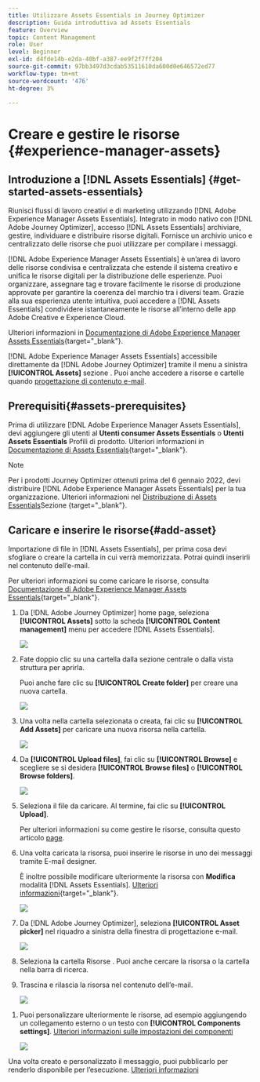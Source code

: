 ```yaml
---
title: Utilizzare Assets Essentials in Journey Optimizer
description: Guida introduttiva ad Assets Essentials
feature: Overview
topic: Content Management
role: User
level: Beginner
exl-id: d4fde14b-e2da-40bf-a387-ee9f2f7ff204
source-git-commit: 97bb3497d3cdab53511610da600d0e646572ed77
workflow-type: tm+mt
source-wordcount: '476'
ht-degree: 3%

---
```


# Creare e gestire le risorse {#experience-manager-assets}

## Introduzione a [!DNL Assets Essentials] {#get-started-assets-essentials}

Riunisci flussi di lavoro creativi e di marketing utilizzando [!DNL Adobe Experience Manager Assets Essentials]. Integrato in modo nativo con [!DNL Adobe Journey Optimizer], accesso [!DNL Assets Essentials] archiviare, gestire, individuare e distribuire risorse digitali. Fornisce un archivio unico e centralizzato delle risorse che puoi utilizzare per compilare i messaggi.

[!DNL Adobe Experience Manager Assets Essentials] è un’area di lavoro delle risorse condivisa e centralizzata che estende il sistema creativo e unifica le risorse digitali per la distribuzione delle esperienze. Puoi organizzare, assegnare tag e trovare facilmente le risorse di produzione approvate per garantire la coerenza del marchio tra i diversi team. Grazie alla sua esperienza utente intuitiva, puoi accedere a [!DNL Assets Essentials] condividere istantaneamente le risorse all’interno delle app Adobe Creative e Experience Cloud.

Ulteriori informazioni in [Documentazione di Adobe Experience Manager Assets Essentials](https://experienceleague.adobe.com/docs/experience-manager-assets-essentials/help/introduction.html){target=&quot;_blank&quot;}.

[!DNL Adobe Experience Manager Assets Essentials] accessibile direttamente da [!DNL Adobe Journey Optimizer] tramite il menu a sinistra **[!UICONTROL Assets]** sezione . Puoi anche accedere a risorse e cartelle quando [progettazione di contenuto e-mail](design-emails.md).

## Prerequisiti{#assets-prerequisites}

Prima di utilizzare [!DNL Adobe Experience Manager Assets Essentials], devi aggiungere gli utenti al **Utenti consumer Assets Essentials** o **Utenti Assets Essentials** Profili di prodotto. Ulteriori informazioni in [Documentazione di Assets Essentials](https://experienceleague.adobe.com/docs/experience-manager-assets-essentials/help/deploy-administer.html){target=&quot;_blank&quot;}.

>[!NOTE]
>Per i prodotti Journey Optimizer ottenuti prima del 6 gennaio 2022, devi distribuire [!DNL Adobe Experience Manager Assets Essentials] per la tua organizzazione. Ulteriori informazioni nel [Distribuzione di Assets Essentials](https://experienceleague.adobe.com/docs/experience-manager-assets-essentials/help/deploy-administer.html)Sezione {target=&quot;_blank&quot;}.

## Caricare e inserire le risorse{#add-asset}

Importazione di file in [!DNL Assets Essentials], per prima cosa devi sfogliare o creare la cartella in cui verrà memorizzata. Potrai quindi inserirli nel contenuto dell’e-mail.

Per ulteriori informazioni su come caricare le risorse, consulta [Documentazione di Adobe Experience Manager Assets Essentials](https://experienceleague.adobe.com/docs/experience-manager-assets-essentials/help/add-delete.html){target=&quot;_blank&quot;}.

1. Da [!DNL Adobe Journey Optimizer] home page, seleziona **[!UICONTROL Assets]** sotto la scheda **[!UICONTROL Content management]** menu per accedere [!DNL Assets Essentials].

   ![](assets/media_library_1.png)

1. Fate doppio clic su una cartella dalla sezione centrale o dalla vista struttura per aprirla.

   Puoi anche fare clic su **[!UICONTROL Create folder]** per creare una nuova cartella.

   ![](assets/media_library_8.png)

1. Una volta nella cartella selezionata o creata, fai clic su **[!UICONTROL Add Assets]** per caricare una nuova risorsa nella cartella.

   ![](assets/media_library_2.png)

1. Da **[!UICONTROL Upload files]**, fai clic su **[!UICONTROL Browse]** e scegliere se si desidera **[!UICONTROL Browse files]** o **[!UICONTROL Browse folders]**.

   ![](assets/media_library_3.png)

1. Seleziona il file da caricare. Al termine, fai clic su **[!UICONTROL Upload]**.

   Per ulteriori informazioni su come gestire le risorse, consulta questo articolo [page](https://experienceleague.adobe.com/docs/experience-manager-assets-essentials/help/manage-organize.html).

1. Una volta caricata la risorsa, puoi inserire le risorse in uno dei messaggi tramite E-mail designer.

   È inoltre possibile modificare ulteriormente la risorsa con **Modifica** modalità [!DNL Assets Essentials]. [Ulteriori informazioni](https://experienceleague.adobe.com/docs/experience-manager-assets-essentials/help/edit-images.html){target=&quot;_blank&quot;}.

   ![](assets/media_library_12.png)

1. Da [!DNL Adobe Journey Optimizer], seleziona **[!UICONTROL Asset picker]** nel riquadro a sinistra della finestra di progettazione e-mail.

   ![](assets/media_library_5.png)

1. Seleziona la cartella Risorse . Puoi anche cercare la risorsa o la cartella nella barra di ricerca.

1. Trascina e rilascia la risorsa nel contenuto dell’e-mail.

   ![](assets/media_library_6.png)
<!--
1. After adding your asset to your email, use the **[!UICONTROL Find similar Stock photos]** option to locate Stock photos that match the content, color, and composition of your image. [Learn more about Adobe Stock](stock.md).

    Note that this option is available for licensed/unlicensed Stock images and images from your Assets folder. 

    ![](assets/media_library_14.png)
-->

1. Puoi personalizzare ulteriormente le risorse, ad esempio aggiungendo un collegamento esterno o un testo con **[!UICONTROL Components settings]**. [Ulteriori informazioni sulle impostazioni dei componenti](content-components.md)

   ![](assets/media_library_13.png)

Una volta creato e personalizzato il messaggio, puoi pubblicarlo per renderlo disponibile per l’esecuzione. [Ulteriori informazioni](../messages/publish-manage-message.md)
